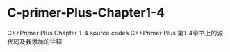 # C-primer-Plus-Chapter1-4
C++Primer Plus Chapter 1-4 source codes
C++Primer Plus 第1-4章书上的源代码及我添加的注释
